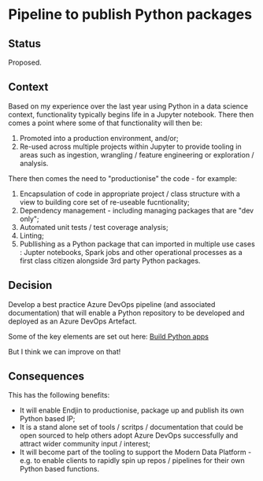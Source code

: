 # Pipeline to publish Python packages

## Status

Proposed.

## Context

Based on my experience over the last year using Python in a data science context, functionality typically begins life in a Jupyter notebook.  There then comes a point where some of that functionality will then be:

1. Promoted into a production environment, and/or;
1. Re-used across multiple projects within Jupyter to provide tooling in areas such as ingestion, wrangling / feature engineering or exploration / analysis.

There then comes the need to "productionise" the code - for example:

1. Encapsulation of code in appropriate project / class structure with a view to building core set of re-useable fucntionality;
1. Dependency management - including managing packages that are "dev only";
1. Automated unit tests / test coverage analysis;
1. Linting;
1. Publlishing as a Python package that can imported in multiple use cases : Jupter notebooks, Spark jobs and other operational processes as a first class citizen alongside 3rd party Python packages.

## Decision

Develop a best practice Azure DevOps pipeline (and associated documentation) that will enable a Python repository to be developed and deployed as an Azure DevOps Artefact.

Some of the key elements are set out here: [Build Python apps](https://docs.microsoft.com/en-us/azure/devops/pipelines/ecosystems/python?view=azure-devops)

But I think we can improve on that!

## Consequences

This has the following benefits:

- It will enable Endjin to productionise, package up and publish its own Python based IP;
- It is a stand alone set of tools / scritps / documentation that could be open sourced to help others adopt Azure DevOps successfully and attract wider community input / interest;
- It will become part of the tooling to support the Modern Data Platform - e.g. to enable clients to rapidly spin up repos / pipelines for their own Python based functions.
